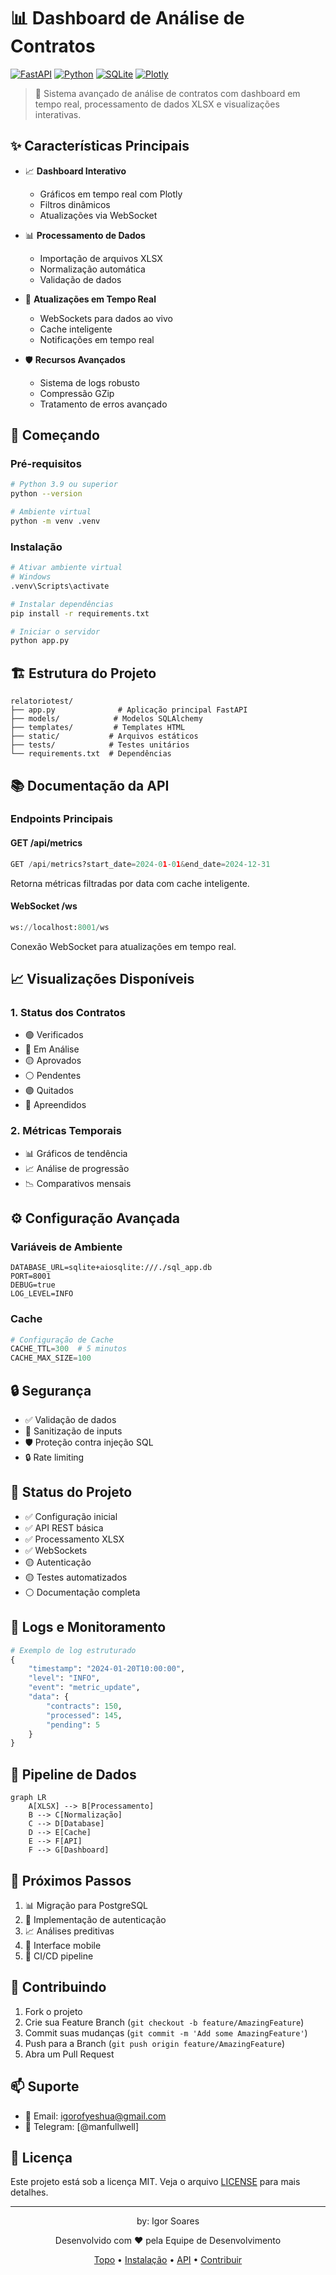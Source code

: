 # 📊 Dashboard de Análise de Contratos

[![FastAPI](https://img.shields.io/badge/FastAPI-0.68.0-009688.svg?style=for-the-badge&logo=fastapi)](https://fastapi.tiangolo.com)
[![Python](https://img.shields.io/badge/Python-3.9+-3776AB.svg?style=for-the-badge&logo=python&logoColor=white)](https://python.org)
[![SQLite](https://img.shields.io/badge/SQLite-003B57.svg?style=for-the-badge&logo=sqlite)](https://sqlite.org)
[![Plotly](https://img.shields.io/badge/Plotly-3F4F75.svg?style=for-the-badge&logo=plotly)](https://plotly.com)

> 🚀 Sistema avançado de análise de contratos com dashboard em tempo real, processamento de dados XLSX e visualizações interativas.

## ✨ Características Principais

- 📈 **Dashboard Interativo**
  - Gráficos em tempo real com Plotly
  - Filtros dinâmicos
  - Atualizações via WebSocket

- 📊 **Processamento de Dados**
  - Importação de arquivos XLSX
  - Normalização automática
  - Validação de dados

- 🔄 **Atualizações em Tempo Real**
  - WebSockets para dados ao vivo
  - Cache inteligente
  - Notificações em tempo real

- 🛡️ **Recursos Avançados**
  - Sistema de logs robusto
  - Compressão GZip
  - Tratamento de erros avançado

## 🚀 Começando

### Pré-requisitos

```bash
# Python 3.9 ou superior
python --version

# Ambiente virtual
python -m venv .venv
```

### Instalação

```bash
# Ativar ambiente virtual
# Windows
.venv\Scripts\activate

# Instalar dependências
pip install -r requirements.txt

# Iniciar o servidor
python app.py
```

## 🏗️ Estrutura do Projeto

```
relatoriotest/
├── app.py              # Aplicação principal FastAPI
├── models/            # Modelos SQLAlchemy
├── templates/         # Templates HTML
├── static/           # Arquivos estáticos
├── tests/            # Testes unitários
└── requirements.txt  # Dependências
```

## 📚 Documentação da API

### Endpoints Principais

#### GET /api/metrics
```python
GET /api/metrics?start_date=2024-01-01&end_date=2024-12-31
```
Retorna métricas filtradas por data com cache inteligente.

#### WebSocket /ws
```python
ws://localhost:8001/ws
```
Conexão WebSocket para atualizações em tempo real.

## 📈 Visualizações Disponíveis

### 1. Status dos Contratos
- 🟢 Verificados
- 🔵 Em Análise
- 🟡 Aprovados
- ⚪ Pendentes
- 🟣 Quitados
- 🔴 Apreendidos

### 2. Métricas Temporais
- 📊 Gráficos de tendência
- 📈 Análise de progressão
- 📉 Comparativos mensais

## ⚙️ Configuração Avançada

### Variáveis de Ambiente
```env
DATABASE_URL=sqlite+aiosqlite:///./sql_app.db
PORT=8001
DEBUG=true
LOG_LEVEL=INFO
```

### Cache
```python
# Configuração de Cache
CACHE_TTL=300  # 5 minutos
CACHE_MAX_SIZE=100
```

## 🔒 Segurança

- ✅ Validação de dados
- 🔐 Sanitização de inputs
- 🛡️ Proteção contra injeção SQL
- 🔒 Rate limiting

## 🚦 Status do Projeto

- ✅ Configuração inicial
- ✅ API REST básica
- ✅ Processamento XLSX
- ✅ WebSockets
- 🟡 Autenticação
- 🟡 Testes automatizados
- ⚪ Documentação completa

## 📝 Logs e Monitoramento

```python
# Exemplo de log estruturado
{
    "timestamp": "2024-01-20T10:00:00",
    "level": "INFO",
    "event": "metric_update",
    "data": {
        "contracts": 150,
        "processed": 145,
        "pending": 5
    }
}
```

## 🔄 Pipeline de Dados

```mermaid
graph LR
    A[XLSX] --> B[Processamento]
    B --> C[Normalização]
    C --> D[Database]
    D --> E[Cache]
    E --> F[API]
    F --> G[Dashboard]
```

## 🎯 Próximos Passos

1. 📊 Migração para PostgreSQL
2. 🔐 Implementação de autenticação
3. 📈 Análises preditivas
4. 📱 Interface mobile
5. 🔄 CI/CD pipeline

## 🤝 Contribuindo

1. Fork o projeto
2. Crie sua Feature Branch (`git checkout -b feature/AmazingFeature`)
3. Commit suas mudanças (`git commit -m 'Add some AmazingFeature'`)
4. Push para a Branch (`git push origin feature/AmazingFeature`)
5. Abra um Pull Request

## 📫 Suporte

- 📧 Email: igorofyeshua@gmail.com
- 📱 Telegram: [@manfullwell]

## 📄 Licença

Este projeto está sob a licença MIT. Veja o arquivo [LICENSE](LICENSE) para mais detalhes.

---

<p align="center">
  by: Igor Soares
</p>

<p align="center">
  Desenvolvido com ❤️ pela Equipe de Desenvolvimento
</p>

<p align="center">
  <a href="#-características-principais">Topo</a> •
  <a href="#-começando">Instalação</a> •
  <a href="#-documentação-da-api">API</a> •
  <a href="#-contribuindo">Contribuir</a>
</p> 
